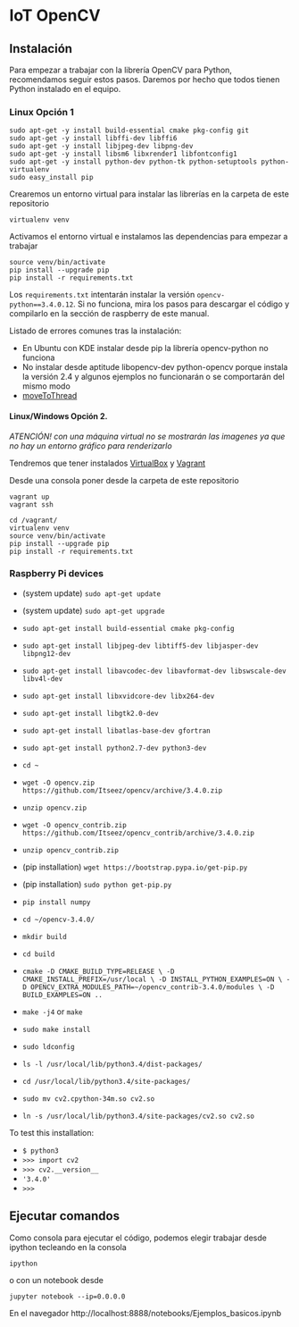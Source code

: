# IoT OpenCV

## Instalación

Para empezar a trabajar con la librería OpenCV para Python, recomendamos seguir estos pasos. Daremos por hecho
que todos tienen Python instalado en el equipo.

### Linux Opción 1

    sudo apt-get -y install build-essential cmake pkg-config git
    sudo apt-get -y install libffi-dev libffi6
    sudo apt-get -y install libjpeg-dev libpng-dev
    sudo apt-get -y install libsm6 libxrender1 libfontconfig1
    sudo apt-get -y install python-dev python-tk python-setuptools python-virtualenv
    sudo easy_install pip

Crearemos un entorno virtual para instalar las librerías en la carpeta de este repositorio

    virtualenv venv

Activamos el entorno virtual e instalamos las dependencias para empezar a trabajar

    source venv/bin/activate
    pip install --upgrade pip
    pip install -r requirements.txt

Los `requirements.txt` intentarán instalar la versión `opencv-python==3.4.0.12`. Si no funciona, mira los pasos para descargar el código y compilarlo en la sección de raspberry de este manual.

Listado de errores comunes tras la instalación:

* En Ubuntu con KDE instalar desde pip la librería opencv-python no funciona
* No instalar desde aptitude libopencv-dev python-opencv porque instala la versión 2.4 y algunos ejemplos no funcionarán o se comportarán del mismo modo
* [moveToThread](https://stackoverflow.com/questions/46449850/how-to-fix-the-error-qobjectmovetothread-in-opencv-in-python)

#### Linux/Windows Opción 2.

*ATENCIÓN! con una máquina virtual no se mostrarán las imagenes ya que no hay un entorno gráfico para renderizarlo*

Tendremos que tener instalados [VirtualBox](https://www.virtualbox.org/) y
[Vagrant](https://www.vagrantup.com/downloads.html)

Desde una consola poner desde la carpeta de este repositorio

    vagrant up
    vagrant ssh

    cd /vagrant/
    virtualenv venv
    source venv/bin/activate
    pip install --upgrade pip
    pip install -r requirements.txt

### Raspberry Pi devices

  - (system update) `sudo apt-get update`
  - (system update) `sudo apt-get upgrade`

  - `sudo apt-get install build-essential cmake pkg-config`
  - `sudo apt-get install libjpeg-dev libtiff5-dev libjasper-dev libpng12-dev`
  - `sudo apt-get install libavcodec-dev libavformat-dev libswscale-dev libv4l-dev`
  - `sudo apt-get install libxvidcore-dev libx264-dev`
  - `sudo apt-get install libgtk2.0-dev`
  - `sudo apt-get install libatlas-base-dev gfortran`
  - `sudo apt-get install python2.7-dev python3-dev`

  - `cd ~`
  - `wget -O opencv.zip https://github.com/Itseez/opencv/archive/3.4.0.zip`
  - `unzip opencv.zip`
  - `wget -O opencv_contrib.zip https://github.com/Itseez/opencv_contrib/archive/3.4.0.zip`
  - `unzip opencv_contrib.zip`

  - (pip installation) `wget https://bootstrap.pypa.io/get-pip.py`
  - (pip installation) `sudo python get-pip.py`

  - `pip install numpy`

  - `cd ~/opencv-3.4.0/`
  - `mkdir build`
  - `cd build`
  - `cmake -D CMAKE_BUILD_TYPE=RELEASE \
    -D CMAKE_INSTALL_PREFIX=/usr/local \
    -D INSTALL_PYTHON_EXAMPLES=ON \
    -D OPENCV_EXTRA_MODULES_PATH=~/opencv_contrib-3.4.0/modules \
    -D BUILD_EXAMPLES=ON ..`
  - `make -j4` or `make`
  - `sudo make install`
  - `sudo ldconfig`

  - `ls -l /usr/local/lib/python3.4/dist-packages/`
  - `cd /usr/local/lib/python3.4/site-packages/`
  - `sudo mv cv2.cpython-34m.so cv2.so`
  - `ln -s /usr/local/lib/python3.4/site-packages/cv2.so cv2.so`

To test this installation:

  - `$ python3`
  - `>>> import cv2`
  - `>>> cv2.__version__`
  - `'3.4.0'`
  - `>>>`



## Ejecutar comandos

Como consola para ejecutar el código, podemos elegir trabajar desde ipython tecleando en la consola

    ipython

o con un notebook desde

    jupyter notebook --ip=0.0.0.0

En el navegador http://localhost:8888/notebooks/Ejemplos_basicos.ipynb
